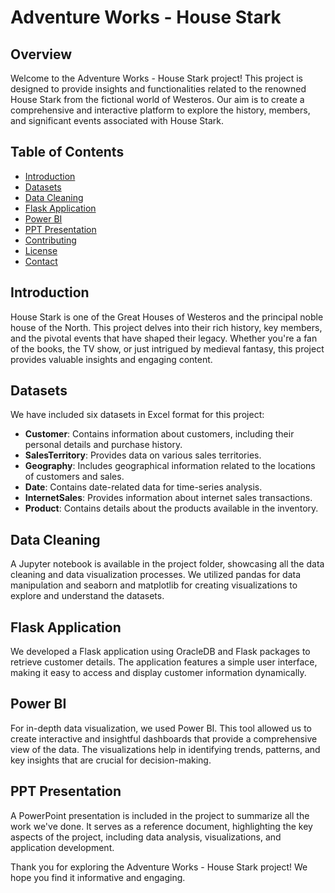 # Adventure Works - House Stark

## Overview
Welcome to the Adventure Works - House Stark project! This project is designed to provide insights and functionalities related to the renowned House Stark from the fictional world of Westeros. Our aim is to create a comprehensive and interactive platform to explore the history, members, and significant events associated with House Stark.

## Table of Contents
- [Introduction](#introduction)
- [Datasets](#datasets)
- [Data Cleaning](#data-cleaning)
- [Flask Application](#flask-application)
- [Power BI](#power-bi)
- [PPT Presentation](#ppt-presentation)
- [Contributing](#contributing)
- [License](#license)
- [Contact](#contact)

## Introduction
House Stark is one of the Great Houses of Westeros and the principal noble house of the North. This project delves into their rich history, key members, and the pivotal events that have shaped their legacy. Whether you're a fan of the books, the TV show, or just intrigued by medieval fantasy, this project provides valuable insights and engaging content.

## Datasets
We have included six datasets in Excel format for this project:
- **Customer**: Contains information about customers, including their personal details and purchase history.
- **SalesTerritory**: Provides data on various sales territories.
- **Geography**: Includes geographical information related to the locations of customers and sales.
- **Date**: Contains date-related data for time-series analysis.
- **InternetSales**: Provides information about internet sales transactions.
- **Product**: Contains details about the products available in the inventory.

## Data Cleaning
A Jupyter notebook is available in the project folder, showcasing all the data cleaning and data visualization processes. We utilized pandas for data manipulation and seaborn and matplotlib for creating visualizations to explore and understand the datasets.

## Flask Application
We developed a Flask application using OracleDB and Flask packages to retrieve customer details. The application features a simple user interface, making it easy to access and display customer information dynamically.

## Power BI
For in-depth data visualization, we used Power BI. This tool allowed us to create interactive and insightful dashboards that provide a comprehensive view of the data. The visualizations help in identifying trends, patterns, and key insights that are crucial for decision-making.

## PPT Presentation
A PowerPoint presentation is included in the project to summarize all the work we've done. It serves as a reference document, highlighting the key aspects of the project, including data analysis, visualizations, and application development.

Thank you for exploring the Adventure Works - House Stark project! We hope you find it informative and engaging.
